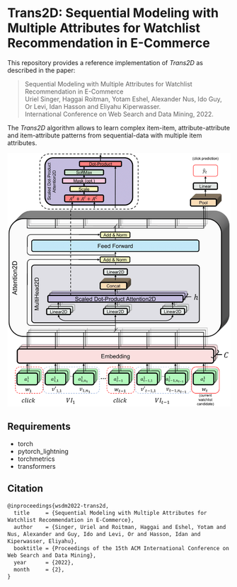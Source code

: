Trans2D: Sequential Modeling with Multiple Attributes for Watchlist Recommendation in E-Commerce
====

This repository provides a reference implementation of *Trans2D* as described in the paper:<br>
> Sequential Modeling with Multiple Attributes for Watchlist Recommendation in E-Commerce<br>
> Uriel Singer, Haggai Roitman, Yotam Eshel, Alexander Nus, Ido Guy, Or Levi, Idan Hasson and Eliyahu Kiperwasser.<br>
> International Conference on Web Search and Data Mining, 2022.<br>

The *Trans2D* algorithm allows to learn complex item-item, attribute-attribute and item-attribute patterns from sequential-data with multiple item attributes.

![Attention2D](architecture.png)

## Requirements
 - torch
 - pytorch_lightning
 - torchmetrics
 - transformers

## Citation

```
@inproceedings{wsdm2022-trans2d,
  title     = {Sequential Modeling with Multiple Attributes for Watchlist Recommendation in E-Commerce},
  author    = {Singer, Uriel and Roitman, Haggai and Eshel, Yotam and Nus, Alexander and Guy, Ido and Levi, Or and Hasson, Idan and Kiperwasser, Eliyahu},
  booktitle = {Proceedings of the 15th ACM International Conference on Web Search and Data Mining},
  year      = {2022},
  month     = {2},
}
```
